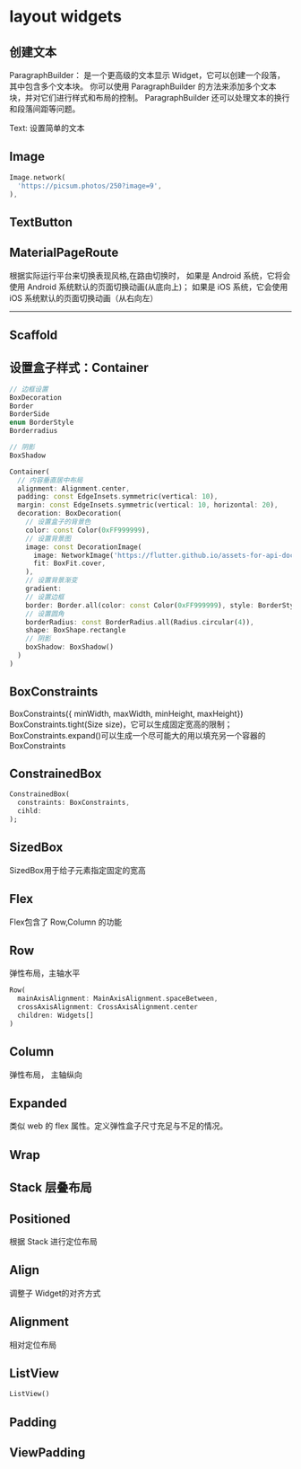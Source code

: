 # layout widgets


## 创建文本
ParagraphBuilder： 是一个更高级的文本显示 Widget，它可以创建一个段落，其中包含多个文本块。
你可以使用 ParagraphBuilder 的方法来添加多个文本块，并对它们进行样式和布局的控制。
ParagraphBuilder 还可以处理文本的换行和段落间距等问题。

Text: 设置简单的文本


## Image
```dart
Image.network(
  'https://picsum.photos/250?image=9',
),
```

## TextButton

## MaterialPageRoute
根据实际运行平台来切换表现风格,在路由切换时，
如果是 Android 系统，它将会使用 Android 系统默认的页面切换动画(从底向上)；
如果是 iOS 系统，它会使用 iOS 系统默认的页面切换动画（从右向左）


-----------------------------------------------------------------------
## Scaffold 

## 设置盒子样式：Container
```dart
// 边框设置
BoxDecoration
Border
BorderSide
enum BorderStyle 
Borderradius

// 阴影
BoxShadow

Container(
  // 内容垂直居中布局
  alignment: Alignment.center,
  padding: const EdgeInsets.symmetric(vertical: 10),
  margin: const EdgeInsets.symmetric(vertical: 10, horizontal: 20),
  decoration: BoxDecoration(
    // 设置盒子的背景色
    color: const Color(0xFF999999), 
    // 设置背景图
    image: const DecorationImage(
      image: NetworkImage('https://flutter.github.io/assets-for-api-docs/assets/widgets/owl-2.jpg'),
      fit: BoxFit.cover,
    ),
    // 设置背景渐变
    gradient:
    // 设置边框
    border: Border.all(color: const Color(0xFF999999), style: BorderStyle.solid, width: 1),
    // 设置圆角
    borderRadius: const BorderRadius.all(Radius.circular(4)),
    shape: BoxShape.rectangle
    // 阴影
    boxShadow: BoxShadow()
  )
)
```

## BoxConstraints
BoxConstraints({ minWidth, maxWidth, minHeight, maxHeight})
BoxConstraints.tight(Size size)，它可以生成固定宽高的限制；
BoxConstraints.expand()可以生成一个尽可能大的用以填充另一个容器的BoxConstraints

## ConstrainedBox
```dart
ConstrainedBox(
  constraints: BoxConstraints,
  cihld:
);
```

## SizedBox
SizedBox用于给子元素指定固定的宽高


## Flex
Flex包含了 Row,Column 的功能

## Row
弹性布局，主轴水平
```dart
Row(
  mainAxisAlignment: MainAxisAlignment.spaceBetween, 
  crossAxisAlignment: CrossAxisAlignment.center
  children: Widgets[]
)
```

## Column
弹性布局， 主轴纵向

## Expanded
类似 web 的 flex 属性。定义弹性盒子尺寸充足与不足的情况。

## Wrap

## Stack 层叠布局

## Positioned
根据 Stack 进行定位布局

## Align
调整子 Widget的对齐方式

## Alignment
相对定位布局

## ListView
```dart
ListView()
```

## Padding
## ViewPadding